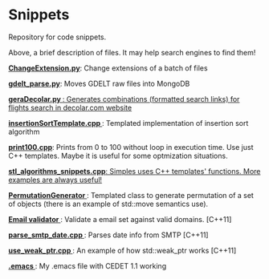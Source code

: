 Snippets
========

Repository for code snippets. 

Above, a brief description of files. It may help search engines to find them!

<b><a href="https://github.com/wesleymesquita/Snippets/blob/master/ChangeExtension.py"> ChangeExtension.py</a></b>: Change extensions of a batch of files 

<b><a href="https://github.com/wesleymesquita/Snippets/blob/master/gdelt_parse.py"> gdelt_parse.py</a></b>: Moves GDELT raw files into MongoDB 

<b><a href="https://github.com/wesleymesquita/Snippets/blob/master/geraDecolar.py"> geraDecolar.py </b>: Generates combinations (formatted search links) for flights search in <a href="http://www.decolar.com"> decolar.com website </a>  

<b><a href="https://github.com/wesleymesquita/Snippets/blob/master/insertionSortTemplate.cpp"> insertionSortTemplate.cpp </a></b>: Templated implementation of insertion sort algorithm

<b><a href="https://github.com/wesleymesquita/Snippets/blob/master/print100.cpp">print100.cpp</a></b>: Prints from 0 to 100 without loop in execution time. Use just C++ templates. Maybe it is useful for some optmization situations.

<b><a href="https://github.com/wesleymesquita/Snippets/blob/master/stl_algorithms_snippets.cpp">stl_algorithms_snippets.cpp</b>: Simples uses <algorithms> C++ templates' functions. More examples are always useful!

<b><a href="https://github.com/wesleymesquita/Snippets/tree/master/PermutationGenerator/"> PermutationGenerator </a>  </b>: Templated class to generate permutation of a set of objects (there is an example of std::move semantics use).

<b><a href="https://github.com/wesleymesquita/Snippets/tree/master/EmailValidator"> Email validator </a>  </b>: Validate a email set against valid domains. [C++11]


<b><a href="https://github.com/wesleymesquita/Snippets/blob/master/parse_smtp_date.cpp"> parse_smtp_date.cpp  </a>  </b>: Parses date info from SMTP [C++11]

<b><a href="https://github.com/wesleymesquita/Snippets/blob/master/use_weak_ptr.cpp"> use_weak_ptr.cpp  </a>  </b>: An example of how std::weak_ptr works [C++11]

<b><a href="https://github.com/wesleymesquita/Snippets/blob/master/.emacs"> .emacs  </a>  </b>: My .emacs file with CEDET 1.1 working 




